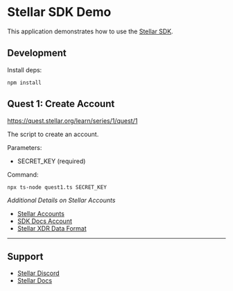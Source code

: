 # Stellar SDK Demo

This application demonstrates how to use the [Stellar SDK](https://www.npmjs.com/package/@stellar/stellar-sdk).

## Development

Install deps:

```
npm install
```

## Quest 1:  Create Account

https://quest.stellar.org/learn/series/1/quest/1

The script to create an account.

Parameters:
- SECRET_KEY (required)

Command:
```
npx ts-node quest1.ts SECRET_KEY
```

*Additional Details on Stellar Accounts*
- [Stellar Accounts](https://developers.stellar.org/docs/learn/fundamentals/stellar-data-structures/accounts)
- [SDK Docs Account](https://stellar.github.io/js-stellar-sdk/Account.html)
- [Stellar XDR Data Format](https://developers.stellar.org/docs/learn/encyclopedia/data-format/xdr)

----

## Support

- [Stellar Discord](https://discord.com/invite/zVYdY3ktTn)
- [Stellar Docs](https://developers.stellar.org/)